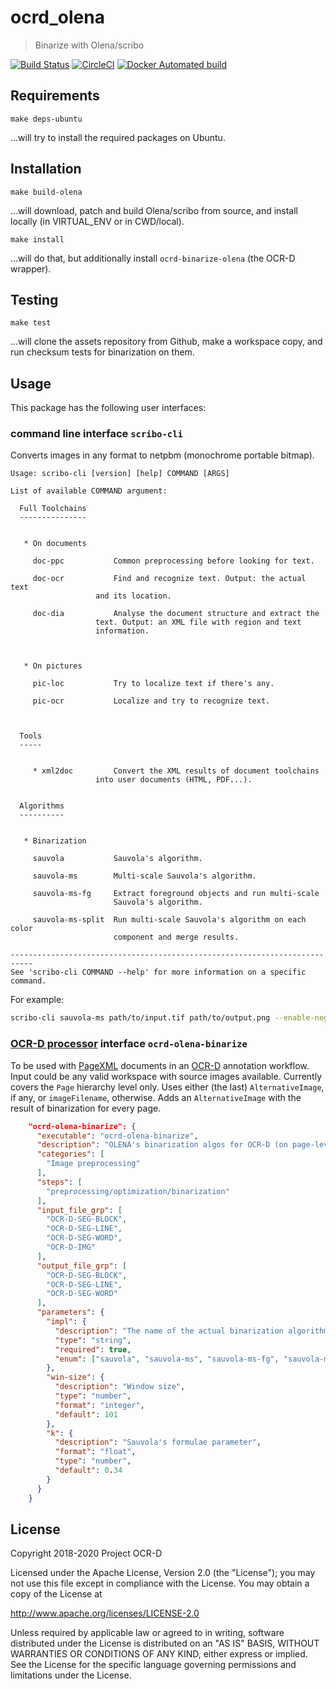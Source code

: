 # ocrd_olena

> Binarize with Olena/scribo

[![Build Status](https://travis-ci.org/OCR-D/ocrd_olena.svg?branch=master)](https://travis-ci.org/OCR-D/ocrd_olena)
[![CircleCI](https://circleci.com/gh/OCR-D/ocrd_olena.svg?style=svg)](https://circleci.com/gh/OCR-D/ocrd_olena)
[![Docker Automated build](https://img.shields.io/docker/automated/ocrd/core.svg)](https://hub.docker.com/r/ocrd/olena/tags/)

## Requirements

```
make deps-ubuntu
```

...will try to install the required packages on Ubuntu.

## Installation

```
make build-olena
```

...will download, patch and build Olena/scribo from source, and install locally (in VIRTUAL_ENV or in CWD/local).

```
make install
```

...will do that, but additionally install `ocrd-binarize-olena` (the OCR-D wrapper).

## Testing

```
make test
```

...will clone the assets repository from Github, make a workspace copy, and run checksum tests for binarization on them.

## Usage

This package has the following user interfaces:

### command line interface `scribo-cli`

Converts images in any format to netpbm (monochrome portable bitmap).

```
Usage: scribo-cli [version] [help] COMMAND [ARGS]

List of available COMMAND argument:

  Full Toolchains
  ---------------


   * On documents

     doc-ppc	       Common preprocessing before looking for text.

     doc-ocr           Find and recognize text. Output: the actual text
     		       and its location.

     doc-dia           Analyse the document structure and extract the
     		       text. Output: an XML file with region and text
     		       information.



   * On pictures

     pic-loc           Try to localize text if there's any.

     pic-ocr           Localize and try to recognize text.



  Tools
  -----


     * xml2doc	       Convert the XML results of document toolchains
       		       into user documents (HTML, PDF...).


  Algorithms
  ----------


   * Binarization

     sauvola           Sauvola's algorithm.

     sauvola-ms        Multi-scale Sauvola's algorithm.

     sauvola-ms-fg     Extract foreground objects and run multi-scale
                       Sauvola's algorithm.

     sauvola-ms-split  Run multi-scale Sauvola's algorithm on each color
                       component and merge results.

---------------------------------------------------------------------------
See 'scribo-cli COMMAND --help' for more information on a specific command.
```

For example:

```sh
scribo-cli sauvola-ms path/to/input.tif path/to/output.png --enable-negate-output
```

### [OCR-D processor](https://ocr-d.github.com/cli) interface `ocrd-olena-binarize`

To be used with [PageXML](https://github.com/PRImA-Research-Lab/PAGE-XML) documents in an [OCR-D](https://ocr-d.github.io) annotation workflow. Input could be any valid workspace with source images available. Currently covers the `Page` hierarchy level only. Uses either (the last) `AlternativeImage`, if any, or `imageFilename`, otherwise. Adds an `AlternativeImage` with the result of binarization for every page.

```json
    "ocrd-olena-binarize": {
      "executable": "ocrd-olena-binarize",
      "description": "OLENA's binarization algos for OCR-D (on page-level)",
      "categories": [
        "Image preprocessing"
      ],
      "steps": [
        "preprocessing/optimization/binarization"
      ],
      "input_file_grp": [
        "OCR-D-SEG-BLOCK",
        "OCR-D-SEG-LINE",
        "OCR-D-SEG-WORD",
        "OCR-D-IMG"
      ],
      "output_file_grp": [
        "OCR-D-SEG-BLOCK",
        "OCR-D-SEG-LINE",
        "OCR-D-SEG-WORD"
      ],
      "parameters": {
        "impl": {
          "description": "The name of the actual binarization algorithm",
          "type": "string",
          "required": true,
          "enum": ["sauvola", "sauvola-ms", "sauvola-ms-fg", "sauvola-ms-split", "kim", "wolf", "niblack", "singh", "otsu"]
        },
        "win-size": {
          "description": "Window size",
          "type": "number",
          "format": "integer",
          "default": 101
        },
        "k": {
          "description": "Sauvola's formulae parameter",
          "format": "float",
          "type": "number",
          "default": 0.34
        }
      }
    }
```

## License

Copyright 2018-2020 Project OCR-D

Licensed under the Apache License, Version 2.0 (the "License");
you may not use this file except in compliance with the License.
You may obtain a copy of the License at

   http://www.apache.org/licenses/LICENSE-2.0

Unless required by applicable law or agreed to in writing, software
distributed under the License is distributed on an "AS IS" BASIS,
WITHOUT WARRANTIES OR CONDITIONS OF ANY KIND, either express or implied.
See the License for the specific language governing permissions and
limitations under the License.
